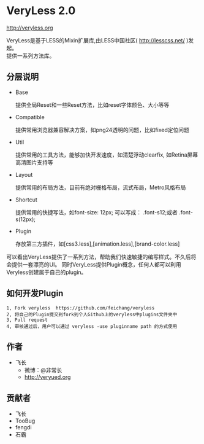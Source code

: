 # VeryLess 2.0
http://veryless.org

VeryLess是基于LESS的Mixin扩展库,由LESS中国社区( http://lesscss.net/ )发起。<br>
提供一系列方法库。

## 分层说明

*  Base        

	提供全局Reset和一些Reset方法，比如reset字体颜色、大小等等
*  Compatible

	提供常用浏览器兼容解决方案，如png24透明的问题，比如fixed定位问题
*  Util

	提供常用的工具方法，能够加快开发速度，如清楚浮动clearfix, 如Retina屏幕高清图片支持等
*  Layout

	提供常用的布局方法，目前有绝对栅格布局，流式布局，Metro风格布局

*  Shortcut

	提供常用的快捷写法，如font-size: 12px; 可以写成： .font-s12;或者 .font-s(12px);
*  Plugin
	
	存放第三方插件，如[css3.less],[animation.less],[brand-color.less]

可以看出VeryLess提供了一系列方法，帮助我们快速敏捷的编写样式。不久后将会提供一套漂亮的UI。
同时VeryLess提供Plugin概念，任何人都可以利用Veryless创建属于自己的plugin。

## 如何开发Plugin

	1, Fork veryless  https://github.com/feichang/veryless
	2, 将自己的Plugin提交到fork到个人Github上的veryless中plugins文件夹中
	3, Pull request
	4, 审核通过后，用户可以通过 veryless -use pluginname path 的方式使用

## 作者

* 飞长
	* 微博：@非常长
	* http://veryued.org

## 贡献者

* 飞长
* TooBug
* fengdi
* 石霸
